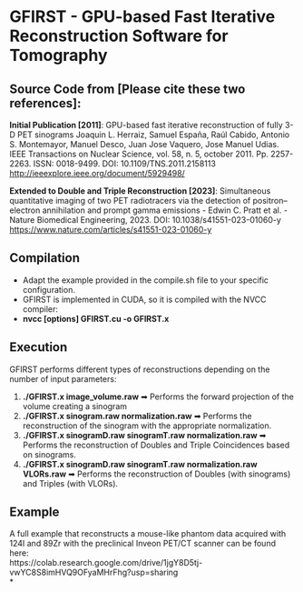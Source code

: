 # GFIRST - GPU-based Fast Iterative Reconstruction Software for Tomography #

<h2> Source Code from [Please cite these two references]: </h2>

**Initial Publication [2011]**: GPU-based fast iterative reconstruction of fully 3-D PET sinograms
Joaquin L. Herraiz, Samuel España, Raúl Cabido, Antonio S. Montemayor, Manuel Desco, Juan Jose Vaquero, Jose Manuel Udias.
IEEE Transactions on Nuclear Science, vol. 58, n. 5, october 2011. Pp. 2257-2263. ISSN: 0018-9499. DOI: 10.1109/TNS.2011.2158113
http://ieeexplore.ieee.org/document/5929498/

**Extended to Double and Triple Reconstruction [2023]**: Simultaneous quantitative imaging of two PET radiotracers via the detection of positron–electron annihilation and prompt gamma emissions - Edwin C. Pratt et al. - Nature Biomedical Engineering, 2023. DOI: 10.1038/s41551-023-01060-y
https://www.nature.com/articles/s41551-023-01060-y

<h2> Compilation </h2>

 * Adapt the example provided in the compile.sh file to your specific configuration. 
 * GFIRST is implemented in CUDA, so it is compiled with the NVCC compiler:
 * **nvcc [options] GFIRST.cu -o GFIRST.x**

<h2> Execution </h2>
GFIRST performs different types of reconstructions depending on the number of input parameters:

1) **./GFIRST.x image_volume.raw**  ➡ Performs the forward projection of the volume creating a sinogram
2) **./GFIRST.x sinogram.raw normalization.raw**  ➡ Performs the reconstruction of the sinogram with the appropriate normalization.
3) **./GFIRST.x sinogramD.raw sinogramT.raw normalization.raw**  ➡ Performs the reconstruction of Doubles and Triple Coincidences based on sinograms.
4) **./GFIRST.x sinogramD.raw sinogramT.raw normalization.raw VLORs.raw** ➡  Performs the reconstruction of Doubles (with sinograms) and Triples (with VLORs).

<h2> Example </h2>
A full example that reconstructs a mouse-like phantom data acquired with 124I and 89Zr with the preclinical Inveon PET/CT scanner can be found here:
<br>
https://colab.research.google.com/drive/1jgY8D5tj-vwYC8S8imHVQ9OFyaMHrFhg?usp=sharing
</br>
 * 
